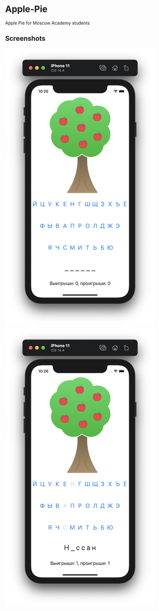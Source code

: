 # Apple-Pie
Apple Pie for Moscow Academy students

## Screenshots

![Screenshot 1](https://github.com/Narimanskiy/Apple-Pie/blob/main/Apple%20Pie/Screenshots/Screenshot01.png?raw=true)
![Screenshot 2](https://github.com/Narimanskiy/Apple-Pie/blob/main/Apple%20Pie/Screenshots/Screenshot02.png?raw=true)

